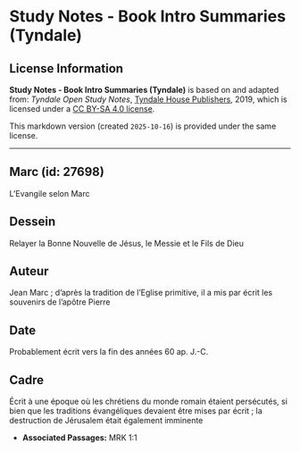 # Study Notes - Book Intro Summaries (Tyndale)

## License Information

**Study Notes - Book Intro Summaries (Tyndale)** is based on and adapted from: _Tyndale Open Study Notes_, [Tyndale House Publishers](https://tyndaleopenresources.com/), 2019, which is licensed under a [CC BY-SA 4.0 license](https://creativecommons.org/licenses/by-sa/4.0/legalcode.en).

This markdown version (created `2025-10-16`) is provided under the same license.



--------------------------------

## Marc (id: 27698)

L’Evangile selon Marc

Dessein
-------

Relayer la Bonne Nouvelle de Jésus, le Messie et le Fils de Dieu

Auteur
------

Jean Marc ; d’après la tradition de l’Eglise primitive, il a mis par écrit les souvenirs de l’apôtre Pierre

Date
----

Probablement écrit vers la fin des années 60 ap. J.\-C.

Cadre
-----

Écrit à une époque où les chrétiens du monde romain étaient persécutés, si bien que les traditions évangéliques devaient être mises par écrit ; la destruction de Jérusalem était également imminente

* **Associated Passages:** MRK 1:1


